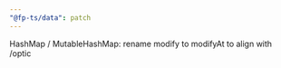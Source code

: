 ```yaml
---
"@fp-ts/data": patch
---
```


HashMap / MutableHashMap: rename modify to modifyAt to align with /optic
